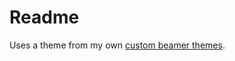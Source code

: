 # Readme

Uses a theme from my own
[custom beamer themes](https://github.com/Irubataru/custom-beamer-themes).
